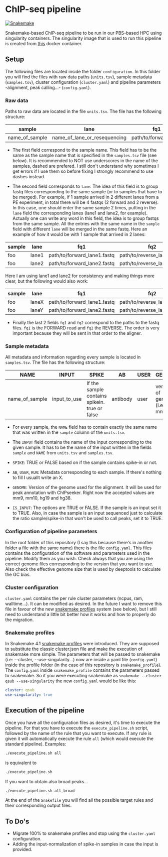 #  ChIP-seq pipeline

[![Snakemake](https://img.shields.io/badge/snakemake-≥5.4.3-brightgreen.svg)](https://snakemake.bitbucket.io)

Snakemake-based ChIP-seq pipeline to be run in our PBS-based HPC using singularity containers. The singularity image that is used to run this pipeline is created from [this](https://github.com/dfernandezperez/Docker/blob/master/ChIP-seq/Dockerfile) docker container.

## Setup

The following files are located inside the folder `configuration`. In this folder you will find the files with raw data paths (`units.tsv`), sample metadata (`samples.tsv`), cluster configuration (`cluster.yaml`) and pipeline parameters -alignment, peak calling...- (`config.yaml`).

### Raw data

Paths to raw data are located in the file `units.tsv`. The file has the following structure:

| sample | lane | fq1 | fq2 |
|--------|------|-----|------|
| name_of_sample | name_of_lane_or_resequencing | path/to/forward.fastq | path/to/reverse.fastq |

* The first field correspond to the sample name. This field has to be the same as the sample name that is specified in the `samples.tsv` file (see below). It is recommended to NOT use underscores in the name of the samples, dashed are prefered. I still don't understand why sometimes I get errors if I use them so before fixing I strongly recommend to use dashes instead.

* The second field corresponds to `lane`. The idea of this field is to group fastq files corresponding to the same sample (or to samples that have to be merged). For example, if 1 sample arrived in 2 different lanes from a PE experiment, in total there will be 4 fastqs (2 forward and 2 reverse). In this case, one should enter the same sample 2 times, putting in the `lane` field the corresponding lanes (lane1 and lane2, for example). Actually one can write any word in this field, the idea is to group fastqs from the same sample. All the entries with the same name in the `sample` field with different `lane` will be merged in the same fastq. Here an example of how it would be with 1 sample that arrived in 2 lanes:

| sample | lane | fq1 | fq2 |
|--------|------|-----|------|
| foo | lane1 | path/to/forward_lane1.fastq | path/to/reverse_lane1.fastq |
| foo | lane2 | path/to/forward_lane2.fastq | path/to/reverse_lane2.fastq |

Here I am using lane1 and lane2 for consistency and making things more clear, but the following would also work:

| sample | lane | fq1 | fq2 |
|--------|------|-----|------|
| foo | laneX | path/to/forward_lane1.fastq | path/to/reverse_lane1.fastq |
| foo | laneY | path/to/forward_lane2.fastq | path/to/reverse_lane2.fastq |

* Finally the last 2 fields `fq1` and `fq2` correspond to the paths to the fastq files. `fq1` is the FORWARD read and  `fq2` the REVERSE. The order is very important because they will be sent in that order to the aligner.


### Sample metadata

All metadata and information regarding every sample is located in `samples.tsv`. The file has the following structure:

| NAME | INPUT | SPIKE | AB | USER | GENOME | RUN | IS_INPUT |
|------|-------|-------|----|------|--------|-----|----------|
| name_of_sample | input_to_use | If the sample contains spikein. true or false | antibody | user | versione of genome (i.e: mm10) | run of the sequencing | if the sample is an input |

* For every sample, the `NAME` field has to contain exactly the same name that was written in the `sample` column of the `units.tsv`.

* The `INPUT` field contains the name of the input corresponding to the given sample. It has to be the name of the input written in the fields `sample` and `NAME` from `units.tsv` and  `samples.tsv`.

* `SPIKE`: TRUE or FALSE based on if the sample contains spike-in or not.

* `AB`, `USER`, `RUN`: Metadata corresponding to each sample. If there's nothing to fill I usuallt write an X.

* `GENOME`: Version of the genome used for the alignment. It will be used for peak annotation with ChIPseeker. Right now the accepted values are mm9, mm10, hg19 and hg38.

* `IS_INPUT`: The options are TRUE or FALSE. If the sample is an input set it to TRUE. Also, in case the sample is an input sequenced just to calculate the ratio sample/spike-in that won't be used to call peaks, set it to TRUE.


### Configuration of pipeline parameters

In the root folder of this repository (I say this because there's in another folder a file with the same name) there is the file `config.yaml`. This files contains the configuration of the software and parameters used in the pipeline. Modify them as you wish. Check always that you are using the correct genome files corresponding to the version that you want to use. Also check the effective genome size that is used by deeptools to calculate the GC bias.


### Cluster configuration

`cluster.yaml` contains the per rule cluster parameters (ncpus, ram, walltime...). It can be modified as desired. In the future I want to remove this file in favour of the new [snakemake profiles](https://github.com/Snakemake-Profiles) system (see below), but I still need to understand a little bit better how it works and how to properly do the migration.


### Snakemake profiles

In Snakemake 4.1 [snakemake profiles](https://github.com/Snakemake-Profiles) were introduced. They are supposed to substitute the classic cluster.json file and make the execution of snakemake more simple. The parameters that will be passed to snakemake (i.e: --cluster, --use-singularity...) now are inside a yaml file (`config.yaml`) inside the profile folder (in the case of this repository is `snakemake_profile`). The `config.yaml` inside `snakemake_profile` contains the parameters passed to snakemake. So if you were executing snakemake as `snakemake --cluster qsub --use-singularity` the new `config.yaml` would be like this:

```yaml
cluster: qsub
use-singularity: true
```

## Execution of the pipeline

Once you have all the configuration files as desired, it's time to execute the pipeline. For that you have to execute the `execute_pipeline.sh` script, followed by the name of the rule that you want to execute. If any rule is given it will automatically execute the rule `all` (which would execute the standard pipeline). Examples:

```bash
./execute_pipeline.sh all
```

is equivalent to 

```bash
./execute_pipeline.sh
```

If you want to obtain also broad peaks...

```bash
./execute_pipeline.sh all_broad
```

At the end of the `Snakefile` you will find all the possible target rules and their corresponding output files.


## To Do's

* Migrate 100% to snakemake profiles and stop using the `cluster.yaml` configuration.
* Adding the input-normalization of spike-in samples in case the input is provided.
